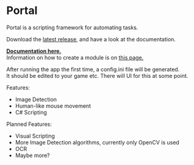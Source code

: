 # Portal
 Portal is a scripting framework for automating tasks.

Download the [latest release](https://github.com/wrekklol/Portal-Releases/releases/latest), and have a look at the documentation.

[**Documentation here.**](https://github.com/wrekklol/Portal-Releases/blob/main/docs/index.md)<br>
Information on how to create a module is on [this page.](https://github.com/wrekklol/Portal-Releases/blob/main/docs/Portal.Scripting.CSharp.CSharpModule.md)

After running the app the first time, a config.ini file will be generated.<br>
It should be edited to your game etc. There will UI for this at some point.

Features:
* Image Detection
* Human-like mouse movement
* C# Scripting

Planned Features:
* Visual Scripting
* More Image Detection algorithms, currently only OpenCV is used
* OCR
* Maybe more?
